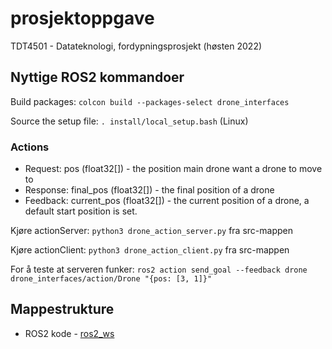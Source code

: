 # prosjektoppgave

TDT4501 - Datateknologi, fordypningsprosjekt (høsten 2022)

## Nyttige ROS2 kommandoer

Build packages: `colcon build --packages-select drone_interfaces`

Source the setup file: `. install/local_setup.bash` (Linux)

### Actions

- Request: pos (float32[]) - the position main drone want a drone to move to
- Response: final_pos (float32[]) - the final position of a drone
- Feedback: current_pos (float32[]) - the current position of a drone, a default start position is set.

Kjøre actionServer: `python3 drone_action_server.py` fra src-mappen

Kjøre actionClient: `python3 drone_action_client.py` fra src-mappen

For å teste at serveren funker: `ros2 action send_goal --feedback drone drone_interfaces/action/Drone "{pos: [3, 1]}"`

## Mappestrukture

- ROS2 kode - [ros2_ws](./ros2_ws/)
